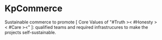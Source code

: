 # KpCommerce

Sustainable commerce to promote [ Core Values of "#Truth >< #Honesty >< #Care ><" ]: qualified teams and required infrastrucures to make the projects self-sustainable.

